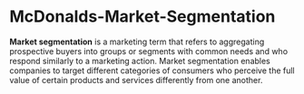 # McDonalds-Market-Segmentation

**Market segmentation** is a marketing term that refers to aggregating prospective buyers into groups or segments with common needs and who respond similarly to a marketing action. Market segmentation enables companies to target different categories of consumers who perceive the full value of certain products and services differently from one another.


